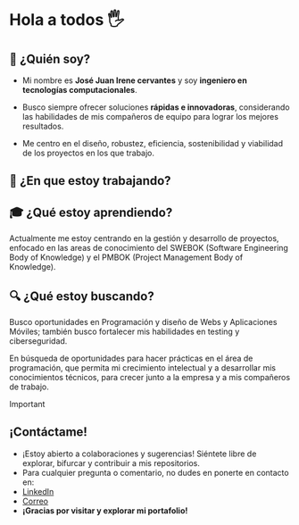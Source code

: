 # Hola a todos 🖐️

## 👤 ¿Quién soy?

- Mi nombre es **José Juan Irene cervantes** y soy **ingeniero en tecnologías computacionales**.

- Busco siempre ofrecer soluciones **rápidas e innovadoras**, considerando las habilidades de mis compañeros de equipo para lograr los mejores resultados. 

- Me centro en el diseño, robustez, eficiencia, sostenibilidad y viabilidad de los proyectos en los que trabajo.

## 💼 ¿En que estoy trabajando?

## 🎓 ¿Qué estoy aprendiendo?
Actualmente me estoy centrando en la gestión y desarrollo de proyectos, enfocado en las areas de conocimiento del SWEBOK (Software Engineering Body of Knowledge) y el PMBOK (Project Management Body of Knowledge).

## 🔍 ¿Qué estoy buscando?

Busco oportunidades en Programación y diseño de Webs y Aplicaciones Móviles; también busco fortalecer mis habilidades en testing y ciberseguridad.

En búsqueda de oportunidades para hacer prácticas en el área de programación, que permita mi crecimiento intelectual y a desarrollar mis conocimientos técnicos, para crecer junto a la empresa y a mis compañeros de trabajo.


>[!IMPORTANT]
> ## ¡Contáctame!
> - ¡Estoy abierto a colaboraciones y sugerencias! Siéntete libre de explorar, bifurcar y contribuir a mis repositorios.
> - Para cualquier pregunta o comentario, no dudes en ponerte en contacto en:
> - [LinkedIn](https://www.linkedin.com/in/jossjic/)
> - [Correo](mailto:jossjic_03@hotmail.com)
> - **¡Gracias por visitar y explorar mi portafolio!**
